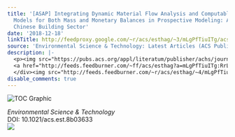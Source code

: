 ```yaml
---
title: '[ASAP] Integrating Dynamic Material Flow Analysis and Computable General Equilibrium
  Models for Both Mass and Monetary Balances in Prospective Modeling: A Case for the
  Chinese Building Sector'
date: '2018-12-18'
linkTitle: http://feedproxy.google.com/~r/acs/esthag/~3/mLgPfTiuITg/acs.est.8b03633
source: 'Environmental Science & Technology: Latest Articles (ACS Publications)'
description: |-
  <p><img src="https://pubs.acs.org/appl/literatum/publisher/achs/journals/content/esthag/0/esthag.ahead-of-print/acs.est.8b03633/20181217/images/medium/es-2018-03633x_0009.gif" alt="TOC Graphic"/></p><div><cite>Environmental Science & Technology</cite></div><div>DOI: 10.1021/acs.est.8b03633</div><div class="feedflare">
  <a href="http://feeds.feedburner.com/~ff/acs/esthag?a=mLgPfTiuITg:RrLEF3YhDiM:yIl2AUoC8zA"><img src="http://feeds.feedburner.com/~ff/acs/esthag?d=yIl2AUoC8zA" border="0"></img></a>
  </div><img src="http://feeds.feedburner.com/~r/acs/esthag/~4/mLgPfTiuITg" height="1" width="1" ...
disable_comments: true
---
```

<p><img src="https://pubs.acs.org/appl/literatum/publisher/achs/journals/content/esthag/0/esthag.ahead-of-print/acs.est.8b03633/20181217/images/medium/es-2018-03633x_0009.gif" alt="TOC Graphic"/></p><div><cite>Environmental Science & Technology</cite></div><div>DOI: 10.1021/acs.est.8b03633</div><div class="feedflare">
<a href="http://feeds.feedburner.com/~ff/acs/esthag?a=mLgPfTiuITg:RrLEF3YhDiM:yIl2AUoC8zA"><img src="http://feeds.feedburner.com/~ff/acs/esthag?d=yIl2AUoC8zA" border="0"></img></a>
</div><img src="http://feeds.feedburner.com/~r/acs/esthag/~4/mLgPfTiuITg" height="1" width="1" ...